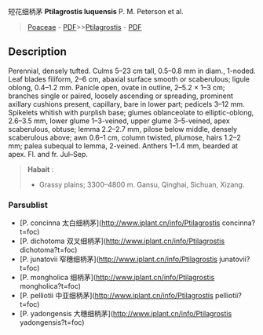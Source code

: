 短花细柄茅 **Ptilagrostis luquensis** P. M. Peterson et al.

> [Poaceae](http://www.iplant.cn/info/Poaceae?t=foc) - [PDF](http://www.iplant.cn/foc/pdf/Poaceae.pdf)>>[Ptilagrostis](http://www.iplant.cn/info/Ptilagrostis?t=foc) - [PDF](http://www.iplant.cn/foc/pdf/Ptilagrostis.pdf)

## Description

Perennial, densely tufted. Culms 5–23 cm tall, 0.5–0.8 mm in diam., 1-noded. Leaf blades filiform, 2–6 cm, abaxial surface smooth or scaberulous; ligule oblong, 0.4–1.2 mm. Panicle open, ovate in outline, 2–5.2 × 1–3 cm; branches single or paired, loosely ascending or spreading, prominent axillary cushions present, capillary, bare in lower part; pedicels 3–12 mm. Spikelets whitish with purplish base; glumes oblanceolate to elliptic-oblong, 2.6–3.5 mm, lower glume 1–3-veined, upper glume 3–5-veined, apex scaberulous, obtuse; lemma 2.2–2.7 mm, pilose below middle, densely scaberulous above; awn 0.6–1 cm, column twisted, plumose, hairs 1.2–2 mm; palea subequal to lemma, 2-veined. Anthers 1–1.4 mm, bearded at apex. Fl. and fr. Jul–Sep.


> **Habait** : 
>* Grassy plains; 3300–4800 m. Gansu, Qinghai, Sichuan, Xizang.



### Parsublist

* [P.  concinna  太白细柄茅](http://www.iplant.cn/info/Ptilagrostis concinna?t=foc)
* [P.  dichotoma  双叉细柄茅](http://www.iplant.cn/info/Ptilagrostis dichotoma?t=foc)
* [P.  junatovii  窄穗细柄茅](http://www.iplant.cn/info/Ptilagrostis junatovii?t=foc)
* [P.  mongholica  细柄茅](http://www.iplant.cn/info/Ptilagrostis mongholica?t=foc)
* [P.  pelliotii  中亚细柄茅](http://www.iplant.cn/info/Ptilagrostis pelliotii?t=foc)
* [P.  yadongensis  大穗细柄茅](http://www.iplant.cn/info/Ptilagrostis yadongensis?t=foc)
